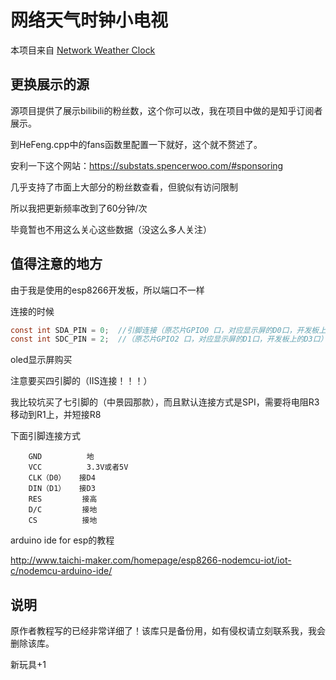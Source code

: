 # 网络天气时钟小电视

本项目来自 [Network Weather Clock](https://gitee.com/xiaoxiaokai/Network-Weather-Clock)

## 更换展示的源

源项目提供了展示bilibili的粉丝数，这个你可以改，我在项目中做的是知乎订阅者展示。

到HeFeng.cpp中的fans函数里配置一下就好，这个就不赘述了。

安利一下这个网站：https://substats.spencerwoo.com/#sponsoring

几乎支持了市面上大部分的粉丝数查看，但貌似有访问限制

所以我把更新频率改到了60分钟/次

毕竟暂也不用这么关心这些数据（没这么多人关注）

## 值得注意的地方

由于我是使用的esp8266开发板，所以端口不一样

连接的时候

```c
const int SDA_PIN = 0;  //引脚连接（原芯片GPIO0 口，对应显示屏的D0口，开发板上的D4口）
const int SDC_PIN = 2;  //（原芯片GPIO2 口，对应显示屏的D1口，开发板上的D3口）
```



oled显示屏购买

注意要买四引脚的（IIS连接！！！）

我比较坑买了七引脚的（中景园那款），而且默认连接方式是SPI，需要将电阻R3移动到R1上，并短接R8

下面引脚连接方式

```
    GND          地
    VCC          3.3V或者5V
    CLK（D0）   接D4
    DIN（D1）   接D3
    RES 		接高
    D/C         接地
    CS          接地
```



arduino ide for esp的教程

http://www.taichi-maker.com/homepage/esp8266-nodemcu-iot/iot-c/nodemcu-arduino-ide/

## 说明

原作者教程写的已经非常详细了！该库只是备份用，如有侵权请立刻联系我，我会删除该库。

新玩具+1